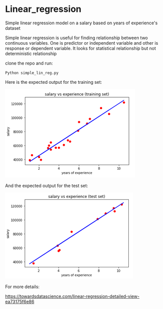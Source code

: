 # Linear_regression
Simple linear regression model on a salary based on years of experience's dataset


Simple linear regression is useful for finding relationship between two continuous variables. One is predictor or independent variable and other is response or dependent variable. It looks for statistical relationship but not deterministic relationship

clone the repo and run:
    
    Python simple_lin_reg.py
    
Here is the expected output for the  training set:

![traing_set](salary_train.png)

And the expected output for the  test set:


![test_set](salary_test.png)

For more details:

https://towardsdatascience.com/linear-regression-detailed-view-ea73175f6e86
